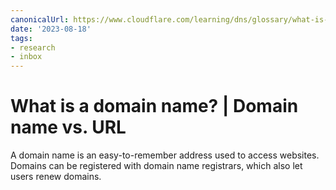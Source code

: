 ```yaml
---
canonicalUrl: https://www.cloudflare.com/learning/dns/glossary/what-is-a-domain-name/
date: '2023-08-18'
tags:
- research
- inbox
---
```


# What is a domain name? | Domain name vs. URL

A domain name is an easy-to-remember address used to access websites. Domains can be registered with domain name registrars, which also let users renew domains.